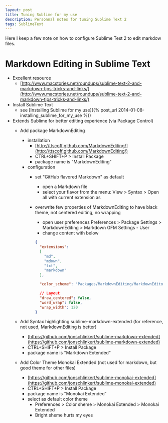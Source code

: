 ```yaml
---
layout: post
title: Tuning Sublime for my use
description: Personnal notes for tuning Sublime Text 2
tags: SublimeText
---
```


Here I keep a few note on how to configure Sublime Test 2 to edit markdow files.


# Markdown Editing in Sublime Text

- Excellent resource
  - [http://www.macstories.net/roundups/sublime-text-2-and-markdown-tips-tricks-and-links/](http://www.macstories.net/roundups/sublime-text-2-and-markdown-tips-tricks-and-links/)
- Install Sublime Text
  - see [Installing Sublime for my use]({% post_url 2014-01-08-installing_sublime_for_my_use %})
- Extends Sublime for better editing experience (via Package Control)
  - Add package MarkdownEditing
    - installation
      + [http://ttscoff.github.com/MarkdownEditing/](http://ttscoff.github.com/MarkdownEditing/)
      + CTRL+SHIFT+P > Install Package
      + package name is "MarkdownEditing"
    - configuration
      + set "GitHub flavored Markdown" as default
        * open a Markdown file
        * select your flavor from the menu: View > Syntax > Open all with current extension as
      + overwrite few properties of MarkdownEditing to have black theme, not centered editing, no wrapping
        * open user preferences Preferences > Package Settings > MarkdownEditing > Markdown GFM Settings - User
        * change content with below

        ```json
        {
          "extensions":
          [
            "md",
            "mdown",
            "txt",
            "markdown"
          ],

          "color_scheme": "Packages/MarkdownEditing/MarkdownEditor-Dark.tmTheme",

          // Layout
          "draw_centered": false,
          "word_wrap": false,
          "wrap_width": 120
        }
        ```

  - Add Syntax highlighting sublime-markdown-extended (for reference, not used, MarkdownEditing is better)
    + [https://github.com/jonschlinkert/sublime-markdown-extended](https://github.com/jonschlinkert/sublime-markdown-extended)
    + CTRL+SHIFT+P > Install Package
    + package name is "Markdown Extended"
  - Add Color Theme Monokai Extended (not used for markdown, but good theme for other files)
    + [https://github.com/jonschlinkert/sublime-monokai-extended](https://github.com/jonschlinkert/sublime-monokai-extended)
    + CTRL+SHIFT+P > Install Package
    + package name is "Monokai Extended"
    + select as default color theme
      * Preferences > Color sheme > Monokai Extended > Monokai Extended
      * Bright sheme hurts my eyes


